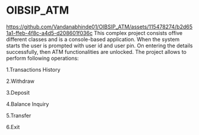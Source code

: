 # OIBSIP_ATM
https://github.com/Vandanabhinde01/OIBSIP_ATM/assets/115478274/b2d651a1-ffeb-4f8c-a4d5-d208601f036c
This complex project consists offive different classes and is a console-based application. When the system starts the user is prompted with user id and user pin. On entering the details successfully, then ATM functionalities are unlocked. The project allows to perform following operations:

1.Transactions History

2.Withdraw

3.Deposit

4.Balance Inquiry

5.Transfer

6.Exit
